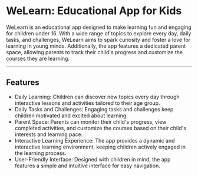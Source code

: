 # WeLearn: Educational App for Kids
WeLearn is an educational app designed to make learning fun and engaging for children under 16. With a wide range of topics to explore every day, daily tasks, and challenges, WeLearn aims to spark curiosity and foster a love for learning in young minds. Additionally, the app features a dedicated parent space, allowing parents to track their child's progress and customize the courses they are learning.

***

## Features
- Daily Learning: Children can discover new topics every day through interactive lessons and activities tailored to their age group.
- Daily Tasks and Challenges: Engaging tasks and challenges keep children motivated and excited about learning.
- Parent Space: Parents can monitor their child's progress, view completed activities, and customize the courses based on their child's interests and learning pace.
- Interactive Learning Experience: The app provides a dynamic and interactive learning environment, keeping children actively engaged in the learning process.
- User-Friendly Interface: Designed with children in mind, the app features a simple and intuitive interface for easy navigation.

